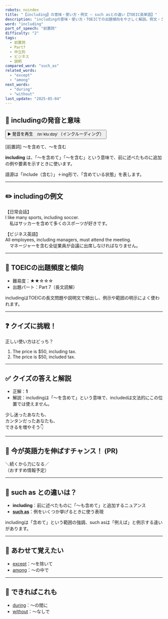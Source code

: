 ```yaml
---
robots: noindex
title: "【including】の意味・使い方・例文 ― such asとの違い【TOEIC英単語】"
description: "includingの意味・使い方・TOEICでの出題傾向をやさしく解説。例文・クイズ付きでsuch asとの違いもわかりやすく学べます。"
word: "including"
part_of_speech: "前置詞"
difficulty: "2"
tags:
  - 前置詞
  - Part7
  - 中立的
  - ビジネス
  - 説明
compared_word: "such_as"
related_words:
  - "except"
  - "among"
next_words:
  - "during"
  - "without"
last_update: "2025-05-04"
---
```


## 🔰 includingの発音と意味

<button class="play-audio" onclick="playTTS('including')">
  <span class="play-audio-main">
    ▶️ 発音を再生　/ɪnˈkluːdɪŋ/
  </span>
  <span class="play-audio-sub">
    （インクルーディング）
  </span>
</button>

[前置詞] ～を含めて、～を含む

**including** は、「～を含めて」「～を含む」という意味で、前に述べたものに追加の例や要素を示すときに使います。

語源は「include（含む）」＋ing形で、「含めている状態」を表します。

---

## ✏️ includingの例文

【日常会話】  
I like many sports, including soccer.  
　私はサッカーを含めて多くのスポーツが好きです。

【ビジネス英語】  
All employees, including managers, must attend the meeting.  
　マネージャーを含む全従業員が会議に出席しなければなりません。

---

## 🎯 TOEICの出題頻度と傾向

- 難易度：★★☆☆☆
- 出題パート：Part 7（長文読解）

includingはTOEICの長文問題や説明文で頻出し、例示や範囲の明示によく使われます。

---

## ❓ クイズに挑戦！

正しい使い方はどっち？

1. The price is $50, including tax.  
2. The price is $50, included tax.

---

## ✅ クイズの答えと解説

- 正解：**1**
- 解説：includingは「～を含めて」という意味で、includedは文法的にこの位置では使えません。

少し迷ったあなたも、  
カンタンだったあなたも、  
できるを増やそう👇️

---

## 🚀 今が英語力を伸ばすチャンス！ (PR)

<div class="info-center">
＼続くから力になる／<br>  
（おすすめ情報予定）
</div>

---

## 🤔  such as との違いは？

- **including**：前に述べたものに「～も含めて」と追加するニュアンス
- **[such as](/word/such_as/)**：例をいくつか挙げるときに使う表現

includingは「含めて」という範囲の強調、such asは「例えば」と例示する違いがあります。

---

## 🧩 あわせて覚えたい

- [except](/word/except/)：～を除いて
- [among](/word/among/)：～の中で

---

## 📖 できればこれも

- [during](/word/during/)：～の間に
- [without](/word/without/)：～なしで

<!-- cvid: aid24_bid33 -->
